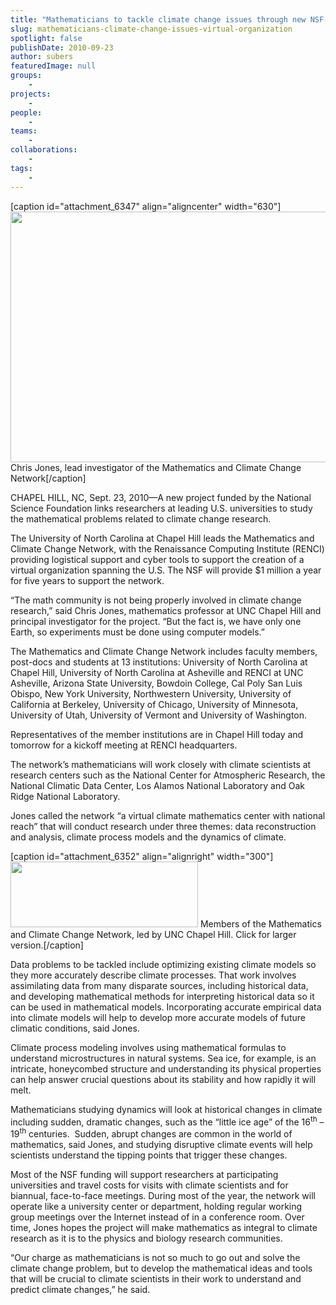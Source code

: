 ```yaml
---
title: "Mathematicians to tackle climate change issues through new NSF-funded virtual organization"
slug: mathematicians-climate-change-issues-virtual-organization
spotlight: false
publishDate: 2010-09-23
author: subers
featuredImage: null
groups:
    - 
projects:
    - 
people:
    - 
teams: 
    - 
collaborations:
    - 
tags:
    - 
---
```

[caption id="attachment_6347" align="aligncenter" width="630"]<img class="wp-image-6347 size-full" title="Chris Jones, lead investigator of the Mathematics and Climate Change Network" src="http://www.renci.org/wp-content/uploads/2010/09/math-climate-chris.jpg" alt="" width="630" height="401" /> Chris Jones, lead investigator of the Mathematics and Climate Change Network[/caption]

CHAPEL HILL, NC, Sept. 23, 2010—A new project funded by the National Science Foundation links researchers at leading U.S. universities to study the mathematical problems related to climate change research.

The University of North Carolina at Chapel Hill leads the Mathematics and Climate Change Network, with the Renaissance Computing Institute (RENCI) providing logistical support and cyber tools to support the creation of a virtual organization spanning the U.S. The NSF will provide $1 million a year for five years to support the network.<!--more-->

“The math community is not being properly involved in climate change research,” said Chris Jones, mathematics professor at UNC Chapel Hill and principal investigator for the project. “But the fact is, we have only one Earth, so experiments must be done using computer models.”

The Mathematics and Climate Change Network includes faculty members, post-docs and students at 13 institutions: University of North Carolina at Chapel Hill, University of North Carolina at Asheville and RENCI at UNC Asheville, Arizona State University, Bowdoin College, Cal Poly San Luis Obispo, New York University, Northwestern University, University of California at Berkeley, University of Chicago, University of Minnesota, University of Utah, University of Vermont and University of Washington.

Representatives of the member institutions are in Chapel Hill today and tomorrow for a kickoff meeting at RENCI headquarters.

The network’s mathematicians will work closely with climate scientists at research centers such as the National Center for Atmospheric Research, the National Climatic Data Center, Los Alamos National Laboratory and Oak Ridge National Laboratory.

Jones called the network “a virtual climate mathematics center with national reach” that will conduct research under three themes: data reconstruction and analysis, climate process models and the dynamics of climate.

[caption id="attachment_6352" align="alignright" width="300"]<a href="http://www.renci.org/wp-content/uploads/2010/09/math-climate-group.jpg"><img class="size-medium wp-image-6352" title="Members of the Mathematics and Climate Change Network, led by UNC Chapel Hill." src="http://www.renci.org/wp-content/uploads/2010/09/math-climate-group-300x105.jpg" alt="" width="300" height="105" /></a> Members of the Mathematics and Climate Change Network, led by UNC Chapel Hill. Click for larger version.[/caption]

Data problems to be tackled include optimizing existing climate models so they more accurately describe climate processes. That work involves assimilating data from many disparate sources, including historical data, and developing mathematical methods for interpreting historical data so it can be used in mathematical models. Incorporating accurate empirical data into climate models will help to develop more accurate models of future climatic conditions, said Jones.

Climate process modeling involves using mathematical formulas to understand microstructures in natural systems. Sea ice, for example, is an intricate, honeycombed structure and understanding its physical properties can help answer crucial questions about its stability and how rapidly it will melt.

Mathematicians studying dynamics will look at historical changes in climate including sudden, dramatic changes, such as the “little ice age” of the 16<sup>th</sup> – 19<sup>th</sup> centuries.  Sudden, abrupt changes are common in the world of mathematics, said Jones, and studying disruptive climate events will help scientists understand the tipping points that trigger these changes.

Most of the NSF funding will support researchers at participating universities and travel costs for visits with climate scientists and for biannual, face-to-face meetings. During most of the year, the network will operate like a university center or department, holding regular working group meetings over the Internet instead of in a conference room. Over time, Jones hopes the project will make mathematics as integral to climate research as it is to the physics and biology research communities.

“Our charge as mathematicians is not so much to go out and solve the climate change problem, but to develop the mathematical ideas and tools that will be crucial to climate scientists in their work to understand and predict climate changes,” he said.
